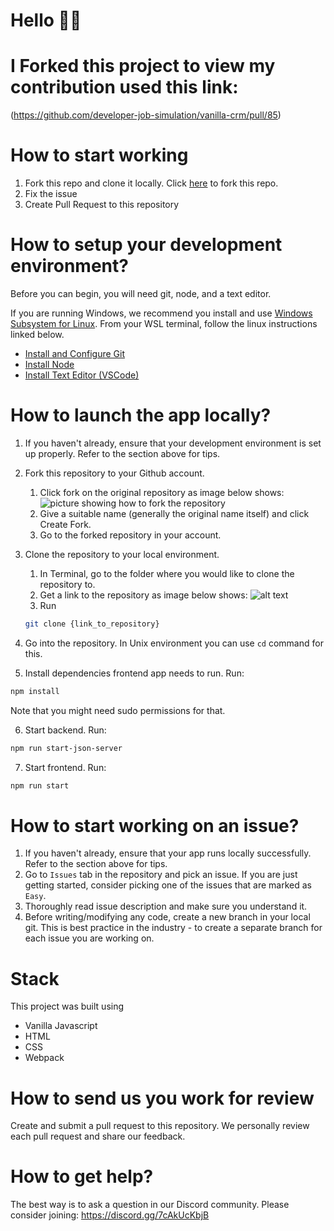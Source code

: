 # Hello 👋🏼 
# I Forked this project to view my contribution used this link: 
(https://github.com/developer-job-simulation/vanilla-crm/pull/85)


# How to start working

1. Fork this repo and clone it locally. Click [here](https://github.com/developer-job-simulation/html-css-js/fork) to fork this repo.
2. Fix the issue
3. Create Pull Request to this repository

# How to setup your development environment?
Before you can begin, you will need git, node, and a text editor. 

If you are running Windows, we recommend you install and use [Windows Subsystem for Linux](https://docs.microsoft.com/en-us/windows/wsl/about). From your WSL terminal, follow the linux instructions linked below.

- [Install and Configure Git](https://www.theodinproject.com/lessons/foundations-setting-up-git)
- [Install Node](https://www.theodinproject.com/lessons/foundations-installing-node-js)
- [Install Text Editor (VSCode)](https://www.theodinproject.com/lessons/foundations-text-editors#vscode-installation)


# How to launch the app locally?
1. If you haven't already, ensure that your development environment is set up properly. Refer to the section above for tips.

2. Fork this repository to your Github account.
   1. Click fork on the original repository as image below shows:
      ![picture showing how to fork the repository](https://i.imgur.com/V4rn6kX.png)
   2. Give a suitable name (generally the original name itself) and click Create Fork.
   3. Go to the forked repository in your account.

3. Clone the repository to your local environment.
   1. In Terminal, go to the folder where you would like to clone the repository to.
   2. Get a link to the repository as image below shows:
      ![alt text](https://i.imgur.com/ZPYKL1y.png)
   3. Run
   ```bash
   git clone {link_to_repository}
   ```

4. Go into the repository. In Unix environment you can use `cd` command for this.
5. Install dependencies frontend app needs to run. Run:
```bash
npm install
```

Note that you might need sudo permissions for that.

6. Start backend. Run:
```bash
npm run start-json-server
```

7. Start frontend. Run:
```bash
npm run start
```

# How to start working on an issue?

1. If you haven't already, ensure that your app runs locally successfully. Refer to the section above for tips.
2. Go to `Issues` tab in the repository and pick an issue. If you are just getting started, consider picking one of the issues that are marked as `Easy`.
3. Thoroughly read issue description and make sure you understand it.
4. Before writing/modifying any code, create a new branch in your local git. This is best practice in the industry - to create a separate branch for each issue you are working on.

# Stack

This project was built using

- Vanilla Javascript
- HTML
- CSS
- Webpack

# How to send us you work for review
Create and submit a pull request to this repository. We personally review each pull request and share our feedback.

# How to get help?

The best way is to ask a question in our Discord community.
Please consider joining: https://discord.gg/7cAkUcKbjB
